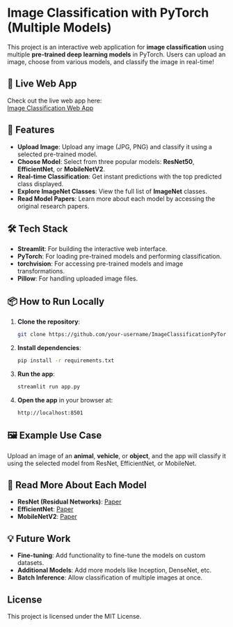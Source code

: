 # Image Classification with PyTorch (Multiple Models)

This project is an interactive web application for **image classification** using multiple **pre-trained deep learning models** in PyTorch. Users can upload an image, choose from various models, and classify the image in real-time!

## 🚀 Live Web App
Check out the live web app here:  
[Image Classification Web App](https://imgclassify.streamlit.app/)

## 🌟 Features
- **Upload Image**: Upload any image (JPG, PNG) and classify it using a selected pre-trained model.
- **Choose Model**: Select from three popular models: **ResNet50**, **EfficientNet**, or **MobileNetV2**.
- **Real-time Classification**: Get instant predictions with the top predicted class displayed.
- **Explore ImageNet Classes**: View the full list of **ImageNet** classes.
- **Read Model Papers**: Learn more about each model by accessing the original research papers.

## 🛠️ Tech Stack
- **Streamlit**: For building the interactive web interface.
- **PyTorch**: For loading pre-trained models and performing classification.
- **torchvision**: For accessing pre-trained models and image transformations.
- **Pillow**: For handling uploaded image files.

## 📦 How to Run Locally

1. **Clone the repository**:
    ```bash
    git clone https://github.com/your-username/ImageClassificationPyTorchApp.git
    ```
   
2. **Install dependencies**:
    ```bash
    pip install -r requirements.txt
    ```

3. **Run the app**:
    ```bash
    streamlit run app.py
    ```

4. **Open the app** in your browser at:
    ```bash
    http://localhost:8501
    ```

## 🖼️ Example Use Case
Upload an image of an **animal**, **vehicle**, or **object**, and the app will classify it using the selected model from ResNet, EfficientNet, or MobileNet.

## 📄 Read More About Each Model
- **ResNet (Residual Networks)**: [Paper](https://arxiv.org/abs/1512.03385)
- **EfficientNet**: [Paper](https://arxiv.org/abs/1905.11946)
- **MobileNetV2**: [Paper](https://arxiv.org/abs/1801.04381)

## 💡 Future Work
- **Fine-tuning**: Add functionality to fine-tune the models on custom datasets.
- **Additional Models**: Add more models like Inception, DenseNet, etc.
- **Batch Inference**: Allow classification of multiple images at once.

## License
This project is licensed under the MIT License.
